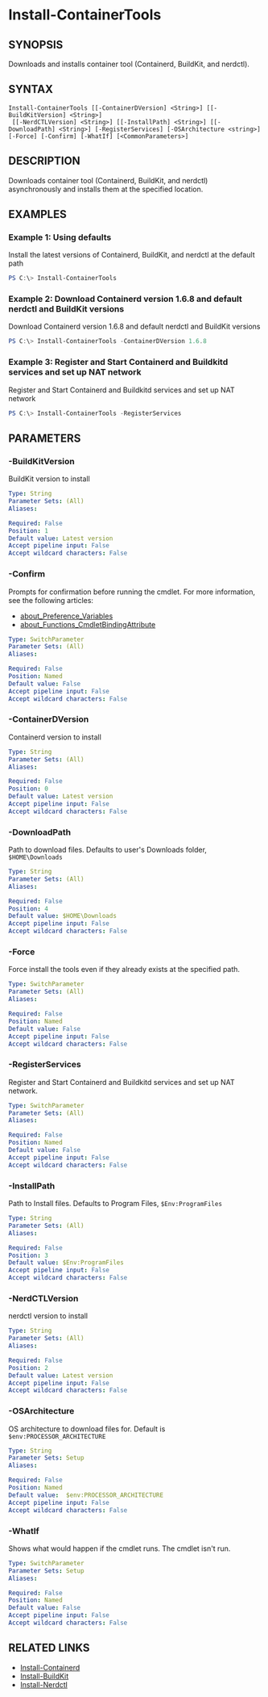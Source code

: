 ﻿---
external help file: containers-toolkit-help.xml
Module Name: containers-toolkit
online version:
schema: 2.0.0
---

# Install-ContainerTools

## SYNOPSIS

Downloads and installs container tool (Containerd, BuildKit, and nerdctl).

## SYNTAX

```
Install-ContainerTools [[-ContainerDVersion] <String>] [[-BuildKitVersion] <String>]
 [[-NerdCTLVersion] <String>] [[-InstallPath] <String>] [[-DownloadPath] <String>] [-RegisterServices] [-OSArchitecture <string>] [-Force] [-Confirm] [-WhatIf] [<CommonParameters>]
```

## DESCRIPTION

Downloads container tool (Containerd, BuildKit, and nerdctl) asynchronously and installs them at the specified location.

## EXAMPLES

### Example 1: Using defaults

Install the latest versions of Containerd, BuildKit, and nerdctl at the default path

```powershell
PS C:\> Install-ContainerTools
```

### Example 2: Download Containerd version 1.6.8 and default nerdctl and BuildKit versions

Download Containerd version 1.6.8 and default nerdctl and BuildKit versions

```powershell
PS C:\> Install-ContainerTools -ContainerDVersion 1.6.8
```

### Example 3: Register and Start Containerd and Buildkitd services and set up NAT network

Register and Start Containerd and Buildkitd services and set up NAT network

```powershell
PS C:\> Install-ContainerTools -RegisterServices
```

## PARAMETERS

### -BuildKitVersion

BuildKit version to install

```yaml
Type: String
Parameter Sets: (All)
Aliases:

Required: False
Position: 1
Default value: Latest version
Accept pipeline input: False
Accept wildcard characters: False
```

### -Confirm

Prompts for confirmation before running the cmdlet. For more information, see the following articles:

- [about_Preference_Variables](https://learn.microsoft.com/en-us/powershell/module/microsoft.powershell.core/about/about_preference_variables?view=powershell-7.4#confirmpreference)
- [about_Functions_CmdletBindingAttribute](https://learn.microsoft.com/en-us/powershell/module/microsoft.powershell.core/about/about_functions_cmdletbindingattribute?view=powershell-7.4#confirmimpact)

```yaml
Type: SwitchParameter
Parameter Sets: (All)
Aliases:

Required: False
Position: Named
Default value: False
Accept pipeline input: False
Accept wildcard characters: False
```

### -ContainerDVersion

Containerd version to install

```yaml
Type: String
Parameter Sets: (All)
Aliases:

Required: False
Position: 0
Default value: Latest version
Accept pipeline input: False
Accept wildcard characters: False
```

### -DownloadPath

Path to download files. Defaults to user's Downloads folder, `$HOME\Downloads`

```yaml
Type: String
Parameter Sets: (All)
Aliases:

Required: False
Position: 4
Default value: $HOME\Downloads
Accept pipeline input: False
Accept wildcard characters: False
```

### -Force

Force install the tools even if they already exists at the specified path.

```yaml
Type: SwitchParameter
Parameter Sets: (All)
Aliases:

Required: False
Position: Named
Default value: False
Accept pipeline input: False
Accept wildcard characters: False
```

### -RegisterServices

Register and Start Containerd and Buildkitd services and set up NAT network.

```yaml
Type: SwitchParameter
Parameter Sets: (All)
Aliases:

Required: False
Position: Named
Default value: False
Accept pipeline input: False
Accept wildcard characters: False
```

### -InstallPath

Path to Install files. Defaults to Program Files, `$Env:ProgramFiles`

```yaml
Type: String
Parameter Sets: (All)
Aliases:

Required: False
Position: 3
Default value: $Env:ProgramFiles
Accept pipeline input: False
Accept wildcard characters: False
```

### -NerdCTLVersion

nerdctl version to install

```yaml
Type: String
Parameter Sets: (All)
Aliases:

Required: False
Position: 2
Default value: Latest version
Accept pipeline input: False
Accept wildcard characters: False
```

### -OSArchitecture

OS architecture to download files for.
Default is `$env:PROCESSOR_ARCHITECTURE`

```yaml
Type: String
Parameter Sets: Setup
Aliases:

Required: False
Position: Named
Default value:  $env:PROCESSOR_ARCHITECTURE
Accept pipeline input: False
Accept wildcard characters: False
```

### -WhatIf

Shows what would happen if the cmdlet runs. The cmdlet isn't run.

```yaml
Type: SwitchParameter
Parameter Sets: Setup
Aliases:

Required: False
Position: Named
Default value: False
Accept pipeline input: False
Accept wildcard characters: False
```

## RELATED LINKS

- [Install-Containerd](Install-Containerd.md)
- [Install-BuildKit](Install-BuildKit.md)
- [Install-Nerdctl](Install-Nerdctl.md)
